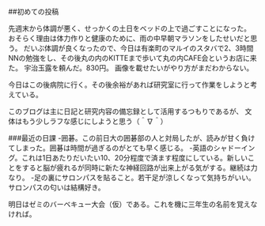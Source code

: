 ##初めての投稿

先週末から体調が悪く、せっかくの土日をベッドの上で過ごすことになった。
おそらく理由は体力作りと健康のために、雨の中早朝マラソンをしたせいだと思う。
だいぶ体調が良くなったので、今日は有楽町のマルイのスタバで2、3時間NNの勉強をし、その後丸の内のKITTEまで歩いて丸の内CAFE会というお店に来た。
宇治玉露を頼んだ。830円。
画像を載せたいがやり方がまだわからない。

今日はこの後病院に行く。その後余裕があれば研究室に行って作業をしようと考えている。

このブログは主に日記と研究内容の備忘録として活用するつもりであるが、
文体はもう少しラフな感じにしようと思う（＾∇＾）

###最近の日課
-囲碁。この前日大の囲碁部の人と対局したが、読みが甘く負けてしまった。囲碁は時間が過ぎるのがとても早く感じる。
-英語のシャドーイング。これは1日あたりだいたい10、20分程度で済ます程度にしている。新しいことをすると脳が疲れるが同時に新たな神経回路が出来上がる気がする。継続は力なり。
-足の裏にサロンパスを貼ること。若干足が涼しくなって気持ちがいい。サロンパスの匂いは結構好き。

明日はゼミのバーベキュー大会（仮）である。これを機に三年生の名前を覚えなければ。
